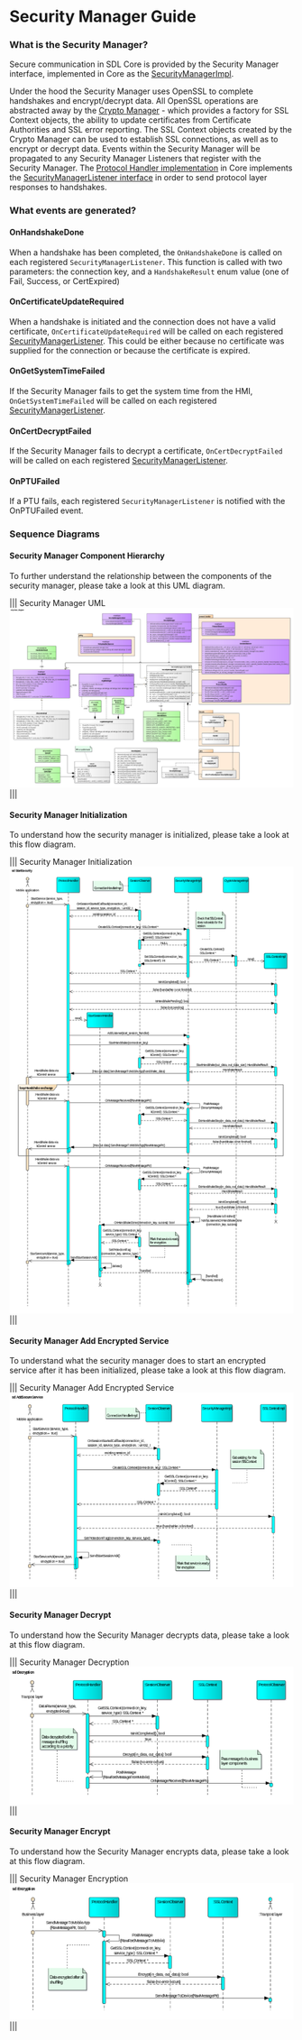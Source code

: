 # Security Manager Guide

### What is the Security Manager?

Secure communication in SDL Core is provided by the Security Manager interface, implemented in Core as the [SecurityManagerImpl](https://github.com/smartdevicelink/sdl_core/blob/master/src/components/security_manager/src/security_manager_impl.cc).

Under the hood the Security Manager uses OpenSSL to complete handshakes and encrypt/decrypt data. All OpenSSL operations are abstracted away by the [Crypto Manager](https://github.com/smartdevicelink/sdl_core/blob/master/src/components/security_manager/src/crypto_manager_impl.cc) - which provides a factory for SSL Context objects, the ability to update certificates from Certificate Authorities and SSL error reporting. The SSL Context objects created by the Crypto Manager can be used to establish SSL connections, as well as to encrypt or decrypt data. Events within the Security Manager will be propagated to any Security Manager Listeners that register with the Security Manager. The [Protocol Handler implementation](https://github.com/smartdevicelink/sdl_core/blob/master/src/components/protocol_handler/src/protocol_handler_impl.cc) in Core implements the [SecurityManagerListener interface](https://github.com/smartdevicelink/sdl_core/blob/master/src/components/include/security_manager/security_manager_listener.h) in order to send protocol layer responses to handshakes.

### What events are generated?

#### OnHandshakeDone

When a handshake has been completed, the `OnHandshakeDone` is called on each registered `SecurityManagerListener`. This function is called with two parameters: the connection key, and a `HandshakeResult` enum value (one of Fail, Success, or CertExpired)

#### OnCertificateUpdateRequired

When a handshake is initiated and the connection does not have a valid certificate, `OnCertificateUpdateRequired` will be called on each registered [SecurityManagerListener](https://github.com/smartdevicelink/sdl_core/blob/master/src/components/include/security_manager/security_manager_listener.h). This could be either because no certificate was supplied for the connection or because the certificate is expired.

#### OnGetSystemTimeFailed

If the Security Manager fails to get the system time from the HMI, `OnGetSystemTimeFailed` will be called on each registered [SecurityManagerListener](https://github.com/smartdevicelink/sdl_core/blob/master/src/components/include/security_manager/security_manager_listener.h).

#### OnCertDecryptFailed

If the Security Manager fails to decrypt a certificate, `OnCertDecryptFailed` will be called on each registered [SecurityManagerListener](https://github.com/smartdevicelink/sdl_core/blob/master/src/components/include/security_manager/security_manager_listener.h).

#### OnPTUFailed

If a PTU fails, each registered `SecurityManagerListener` is notified with the OnPTUFailed event.

### Sequence Diagrams

#### Security Manager Component Hierarchy

To further understand the relationship between the components of the security manager, please take a look at this UML diagram.

|||
Security Manager UML
![TM](./assets/securitymanager_uml.png)
|||

#### Security Manager Initialization

To understand how the security manager is initialized, please take a look at this flow diagram.

|||
Security Manager Initialization
![TM](./assets/securitymanager_init.png)
|||

#### Security Manager Add Encrypted Service

To understand what the security manager does to start an encrypted service after it has been initialized, please take a look at this flow diagram.

|||
Security Manager Add Encrypted Service
![TM](./assets/securitymanager_init2.png)
|||

#### Security Manager Decrypt

To understand how the Security Manager decrypts data, please take a look at this flow diagram.

|||
Security Manager Decryption
![TM](./assets/securitymanager_decrypt.png)
|||

#### Security Manager Encrypt

To understand how the Security Manager encrypts data, please take a look at this flow diagram.

|||
Security Manager Encryption
![TM](./assets/securitymanager_encrypt.png)
|||
